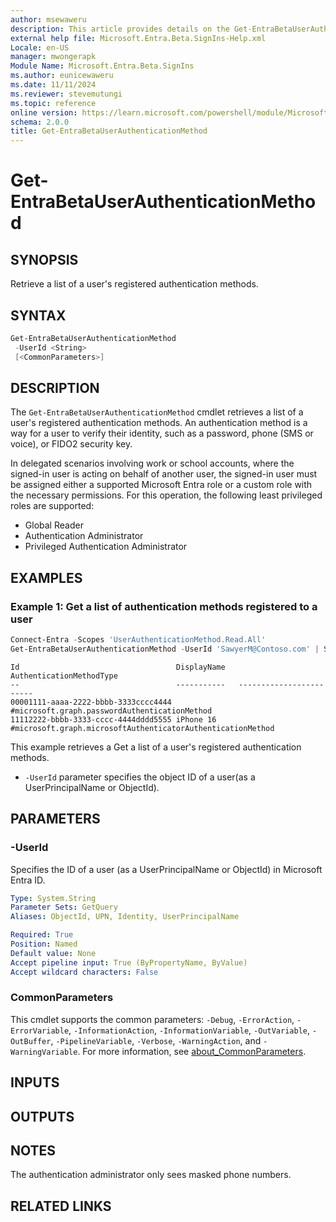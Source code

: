 ```yaml
---
author: msewaweru
description: This article provides details on the Get-EntraBetaUserAuthenticationMethod command.
external help file: Microsoft.Entra.Beta.SignIns-Help.xml
Locale: en-US
manager: mwongerapk
Module Name: Microsoft.Entra.Beta.SignIns
ms.author: eunicewaweru
ms.date: 11/11/2024
ms.reviewer: stevemutungi
ms.topic: reference
online version: https://learn.microsoft.com/powershell/module/Microsoft.Entra.Beta/Get-EntraBetaUserAuthenticationMethod
schema: 2.0.0
title: Get-EntraBetaUserAuthenticationMethod
---
```


# Get-EntraBetaUserAuthenticationMethod

## SYNOPSIS

Retrieve a list of a user's registered authentication methods.

## SYNTAX

```powershell
Get-EntraBetaUserAuthenticationMethod
 -UserId <String>
 [<CommonParameters>]
```

## DESCRIPTION

The `Get-EntraBetaUserAuthenticationMethod` cmdlet retrieves a list of a user's registered authentication methods. An authentication method is a way for a user to verify their identity, such as a password, phone (SMS or voice), or FIDO2 security key.

In delegated scenarios involving work or school accounts, where the signed-in user is acting on behalf of another user, the signed-in user must be assigned either a supported Microsoft Entra role or a custom role with the necessary permissions. For this operation, the following least privileged roles are supported:

- Global Reader  
- Authentication Administrator  
- Privileged Authentication Administrator

## EXAMPLES

### Example 1: Get a list of authentication methods registered to a user

```powershell
Connect-Entra -Scopes 'UserAuthenticationMethod.Read.All'
Get-EntraBetaUserAuthenticationMethod -UserId 'SawyerM@Contoso.com' | Select-Object Id, DisplayName, AuthenticationMethodType
```

```Output
Id                                   DisplayName   AuthenticationMethodType  
--                                   -----------   ------------------------  
00001111-aaaa-2222-bbbb-3333cccc4444               #microsoft.graph.passwordAuthenticationMethod  
11112222-bbbb-3333-cccc-4444dddd5555 iPhone 16     #microsoft.graph.microsoftAuthenticatorAuthenticationMethod
```

This example retrieves a Get a list of a user's registered authentication methods.

- `-UserId` parameter specifies the object ID of a user(as a UserPrincipalName or ObjectId).

## PARAMETERS

### -UserId

Specifies the ID of a user (as a UserPrincipalName or ObjectId) in Microsoft Entra ID.

```yaml
Type: System.String
Parameter Sets: GetQuery
Aliases: ObjectId, UPN, Identity, UserPrincipalName

Required: True
Position: Named
Default value: None
Accept pipeline input: True (ByPropertyName, ByValue)
Accept wildcard characters: False
```

### CommonParameters

This cmdlet supports the common parameters: `-Debug`, `-ErrorAction`, `-ErrorVariable`, `-InformationAction`, `-InformationVariable`, `-OutVariable`, `-OutBuffer`, `-PipelineVariable`, `-Verbose`, `-WarningAction`, and `-WarningVariable`. For more information, see [about_CommonParameters](https://go.microsoft.com/fwlink/?LinkID=113216).

## INPUTS

## OUTPUTS

## NOTES

The authentication administrator only sees masked phone numbers.

## RELATED LINKS
